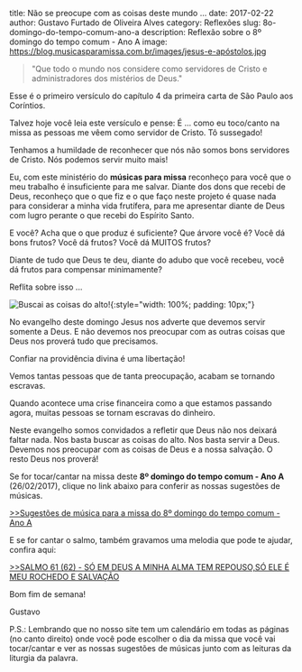 ﻿title: Não se preocupe com as coisas deste mundo ...
date: 2017-02-22
author: Gustavo Furtado de Oliveira Alves
category: Reflexões
slug: 8o-domingo-do-tempo-comum-ano-a
description: Reflexão sobre o 8º domingo do tempo comum - Ano A
image: https://blog.musicasparamissa.com.br/images/jesus-e-apóstolos.jpg

>"Que todo o mundo nos considere como servidores de
Cristo e administradores dos mistérios de Deus."

Esse é o primeiro versículo do capítulo 4 da primeira carta de São Paulo aos Coríntios.

Talvez hoje você leia este versículo e pense: É ... como eu toco/canto na missa as pessoas me vêem como servidor de Cristo.
Tô sussegado!

Tenhamos a humildade de reconhecer que nós não somos bons servidores de Cristo. Nós podemos servir muito mais! 

Eu, com este ministério do **músicas para missa** reconheço para você que o meu trabalho é insuficiente para me salvar.
Diante dos dons que recebi de Deus, reconheço que o que fiz e o que faço neste projeto é quase nada
para considerar a minha vida frutífera, para me apresentar diante de Deus com lugro perante o que recebi do Espírito Santo.

E você? Acha que o que produz é suficiente? Que árvore você é? Você dá bons frutos? Você dá frutos?
Você dá MUITOS frutos?

Diante de tudo que Deus te deu, diante do adubo que você recebeu, você dá frutos para compensar minimamente?

Reflita sobre isso ...


![Buscai as coisas do alto!](/images/jesus-e-apóstolos.jpg){:style="width: 100%; padding: 10px;"}


No evangelho deste domingo Jesus nos adverte que devemos servir somente a Deus.
E não devemos nos preocupar com as outras coisas que Deus nos proverá tudo que precisamos.

Confiar na providência divina é uma libertação!

Vemos tantas pessoas que de tanta preocupação, acabam se tornando escravas.

Quando acontece uma crise financeira como a que estamos passando agora, muitas pessoas se tornam escravas do dinheiro.

Neste evangelho somos convidados a refletir que Deus não nos deixará faltar nada.
Nos basta buscar as coisas do alto. Nos basta servir a Deus.
Devemos nos preocupar com as coisas de Deus e a nossa salvação. O resto Deus nos proverá!  


Se for tocar/cantar na missa deste **8º domingo do tempo comum - Ano A** (26/02/2017), clique no link abaixo para conferir as nossas sugestões de músicas.

[>>Sugestões de música para a missa do 8º domingo do tempo comum - Ano A](http://musicasparamissa.com.br/sugestoes-para/8o-domingo-do-tempo-comum-ano-a)

E se for cantar o salmo, também gravamos uma melodia que pode te ajudar, confira aqui:

[>>SALMO 61 (62) - SÓ EM DEUS A MINHA ALMA TEM REPOUSO,SÓ ELE É MEU ROCHEDO E SALVAÇÃO](http://www.musicasparamissa.com.br/musica/SALMO-61-62-SO-EM-DEUS/)

Bom fim de semana!

Gustavo

P.S.: Lembrando que no nosso site tem um calendário em todas as páginas (no canto direito) 
onde você pode escolher o dia da missa que você vai tocar/cantar e ver as nossas sugestões 
de músicas junto com as leituras da liturgia da palavra.